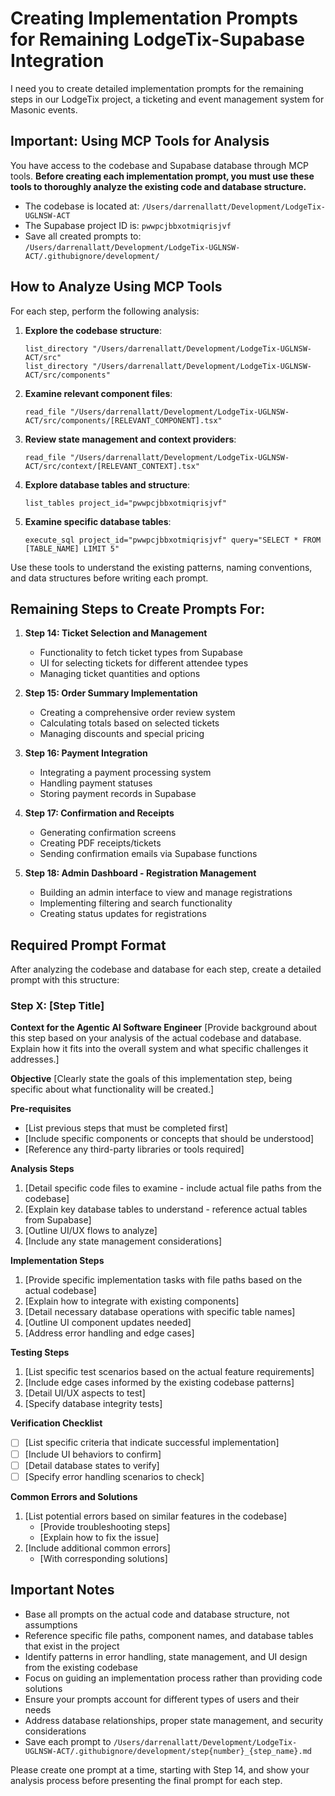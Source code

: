 # Creating Implementation Prompts for Remaining LodgeTix-Supabase Integration

I need you to create detailed implementation prompts for the remaining steps in our LodgeTix project, a ticketing and event management system for Masonic events.

## Important: Using MCP Tools for Analysis

You have access to the codebase and Supabase database through MCP tools. **Before creating each implementation prompt, you must use these tools to thoroughly analyze the existing code and database structure.**

- The codebase is located at: `/Users/darrenallatt/Development/LodgeTix-UGLNSW-ACT`
- The Supabase project ID is: `pwwpcjbbxotmiqrisjvf`
- Save all created prompts to: `/Users/darrenallatt/Development/LodgeTix-UGLNSW-ACT/.githubignore/development/`

## How to Analyze Using MCP Tools

For each step, perform the following analysis:

1. **Explore the codebase structure**:
   ```
   list_directory "/Users/darrenallatt/Development/LodgeTix-UGLNSW-ACT/src"
   list_directory "/Users/darrenallatt/Development/LodgeTix-UGLNSW-ACT/src/components"
   ```

2. **Examine relevant component files**:
   ```
   read_file "/Users/darrenallatt/Development/LodgeTix-UGLNSW-ACT/src/components/[RELEVANT_COMPONENT].tsx"
   ```

3. **Review state management and context providers**:
   ```
   read_file "/Users/darrenallatt/Development/LodgeTix-UGLNSW-ACT/src/context/[RELEVANT_CONTEXT].tsx"
   ```

4. **Explore database tables and structure**:
   ```
   list_tables project_id="pwwpcjbbxotmiqrisjvf"
   ```

5. **Examine specific database tables**:
   ```
   execute_sql project_id="pwwpcjbbxotmiqrisjvf" query="SELECT * FROM [TABLE_NAME] LIMIT 5"
   ```

Use these tools to understand the existing patterns, naming conventions, and data structures before writing each prompt.

## Remaining Steps to Create Prompts For:

1. **Step 14: Ticket Selection and Management**
   - Functionality to fetch ticket types from Supabase
   - UI for selecting tickets for different attendee types
   - Managing ticket quantities and options

2. **Step 15: Order Summary Implementation**
   - Creating a comprehensive order review system
   - Calculating totals based on selected tickets
   - Managing discounts and special pricing

3. **Step 16: Payment Integration**
   - Integrating a payment processing system
   - Handling payment statuses
   - Storing payment records in Supabase

4. **Step 17: Confirmation and Receipts**
   - Generating confirmation screens
   - Creating PDF receipts/tickets
   - Sending confirmation emails via Supabase functions

5. **Step 18: Admin Dashboard - Registration Management**
   - Building an admin interface to view and manage registrations
   - Implementing filtering and search functionality
   - Creating status updates for registrations

## Required Prompt Format

After analyzing the codebase and database for each step, create a detailed prompt with this structure:

### Step X: [Step Title]

**Context for the Agentic AI Software Engineer**
[Provide background about this step based on your analysis of the actual codebase and database. Explain how it fits into the overall system and what specific challenges it addresses.]

**Objective**
[Clearly state the goals of this implementation step, being specific about what functionality will be created.]

**Pre-requisites**
- [List previous steps that must be completed first]
- [Include specific components or concepts that should be understood]
- [Reference any third-party libraries or tools required]

**Analysis Steps**
1. [Detail specific code files to examine - include actual file paths from the codebase]
2. [Explain key database tables to understand - reference actual tables from Supabase]
3. [Outline UI/UX flows to analyze]
4. [Include any state management considerations]

**Implementation Steps**
1. [Provide specific implementation tasks with file paths based on the actual codebase]
2. [Explain how to integrate with existing components]
3. [Detail necessary database operations with specific table names]
4. [Outline UI component updates needed]
5. [Address error handling and edge cases]

**Testing Steps**
1. [List specific test scenarios based on the actual feature requirements]
2. [Include edge cases informed by the existing codebase patterns]
3. [Detail UI/UX aspects to test]
4. [Specify database integrity tests]

**Verification Checklist**
- [ ] [List specific criteria that indicate successful implementation]
- [ ] [Include UI behaviors to confirm]
- [ ] [Detail database states to verify]
- [ ] [Specify error handling scenarios to check]

**Common Errors and Solutions**
1. [List potential errors based on similar features in the codebase]
   - [Provide troubleshooting steps]
   - [Explain how to fix the issue]
2. [Include additional common errors]
   - [With corresponding solutions]

## Important Notes

- Base all prompts on the actual code and database structure, not assumptions
- Reference specific file paths, component names, and database tables that exist in the project
- Identify patterns in error handling, state management, and UI design from the existing codebase
- Focus on guiding an implementation process rather than providing code solutions
- Ensure your prompts account for different types of users and their needs
- Address database relationships, proper state management, and security considerations
- Save each prompt to `/Users/darrenallatt/Development/LodgeTix-UGLNSW-ACT/.githubignore/development/step{number}_{step_name}.md`

Please create one prompt at a time, starting with Step 14, and show your analysis process before presenting the final prompt for each step.
